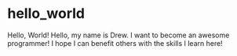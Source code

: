 # hello_world
Hello, World!
Hello, my name is Drew. I want to become an awesome programmer! I hope I can benefit others with the skills I learn here!
